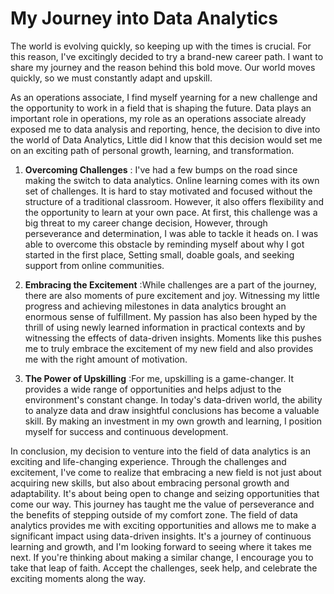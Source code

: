 # My Journey into Data Analytics
The world is evolving quickly, so keeping up with the times is crucial. For this reason, I've excitingly decided to try a brand-new career path. I want to share my journey and the reason behind this bold move. Our world moves quickly, so we must constantly adapt and upskill.

As an operations associate, I find myself yearning for a new challenge and the opportunity to work in a field that is shaping the future. Data plays an important role in operations, my role as an operations associate already exposed me to data analysis and reporting, hence, the decision to dive into the world of Data Analytics, Little did I know that this decision would set me on an exciting path of personal growth, learning, and transformation.

1. **Overcoming Challenges** : I've had a few bumps on the road since making the switch to data analytics. Online learning comes with its own set of challenges. It is hard to stay motivated and focused without the structure of a traditional classroom. However, it also offers flexibility and the opportunity to learn at your own pace.
At first, this challenge was a big threat to my career change decision, However, through perseverance and determination, I was able to tackle it heads on. I was able to overcome this obstacle by reminding myself about why I got started in the first place, Setting small, doable goals, and seeking support from online communities.

3. **Embracing the Excitement** :While challenges are a part of the journey, there are also moments of pure excitement and joy. Witnessing my little progress and achieving milestones in data analytics brought an enormous sense of fulfillment. My passion has also been hyped by the thrill of using newly learned information in practical contexts and by witnessing the effects of data-driven insights. Moments like this pushes me to truly embrace the excitement of my new field and also provides me with the right amount of motivation.

4. **The Power of Upskilling** :For me, upskilling is a game-changer. It provides a wide range of opportunities and helps adjust to the environment's constant change. In today's data-driven world, the ability to analyze data and draw insightful conclusions has become a valuable skill. By making an investment in my own growth and learning, I position myself for success and continuous development.

In conclusion, my decision to venture into the field of data analytics is an exciting and life-changing experience. Through the challenges and excitement, I've come to realize that embracing a new field is not just about acquiring new skills, but also about embracing personal growth and adaptability. It's about being open to change and seizing opportunities that come our way.
This journey has taught me the value of perseverance and the benefits of stepping outside of my comfort zone. The field of data analytics provides me with exciting opportunities and allows me to make a significant impact using data-driven insights. It's a journey of continuous learning and growth, and I'm looking forward to seeing where it takes me next.
If you're thinking about making a similar change, I encourage you to take that leap of faith. Accept the challenges, seek help, and celebrate the exciting moments along the way.
